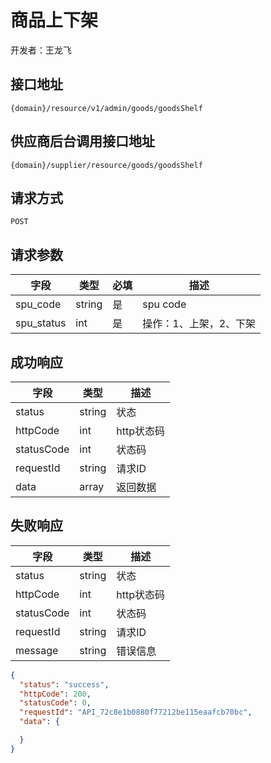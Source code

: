 # 商品上下架

开发者：王龙飞

## 接口地址
`{domain}/resource/v1/admin/goods/goodsShelf`
## 供应商后台调用接口地址
`{domain}/supplier/resource/goods/goodsShelf`

## 请求方式

`POST`

## 请求参数

| 字段 | 类型 | 必填 | 描述 |
| - | - | - | - |
| spu_code | string | 是 | spu code |
| spu_status | int | 是 | 操作：1、上架，2、下架 |

## 成功响应

| 字段       | 类型    | 描述        |
| ---------- | ------- | ----------- |
| status    | string  | 状态    |
| httpCode     | int  | http状态码    |
| statusCode | int  | 状态码 |
| requestId | string  | 请求ID |
| data  | array  | 返回数据      |

## 失败响应

| 字段       | 类型    | 描述        |
| ---------- | ------- | ----------- |
| status    | string  | 状态    |
| httpCode     | int  | http状态码    |
| statusCode | int  | 状态码 |
| requestId | string  | 请求ID |
| message  | string  | 错误信息      |

```json
{
  "status": "success",
  "httpCode": 200,
  "statusCode": 0,
  "requestId": "API_72c8e1b0880f77212be115eaafcb70bc",
  "data": {

  }
}
```
